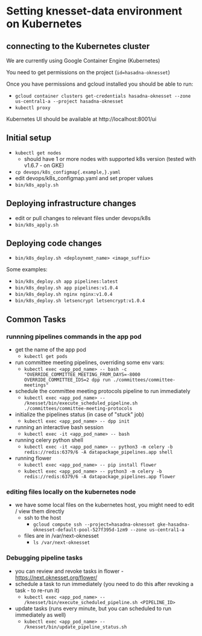 # Setting knesset-data environment on Kubernetes

## connecting to the Kubernetes cluster

We are currently using Google Container Engine (Kubernetes)

You need to get permissions on the project (`id=hasadna-oknesset`)

Once you have permissions and gcloud installed you should be able to run:
* `gcloud container clusters get-credentials hasadna-oknesset --zone us-central1-a --project hasadna-oknesset`
* `kubectl proxy`

Kubernetes UI should be available at http://localhost:8001/ui

## Initial setup

* `kubectl get nodes`
  * should have 1 or more nodes with supported k8s version (tested with v1.6.7 - on GKE)
* `cp devops/k8s_configmap{.example,}.yaml`
* edit devops/k8s_configmap.yaml and set proper values
* `bin/k8s_apply.sh`

## Deploying infrastructure changes

* edit or pull changes to relevant files under devops/k8s
* `bin/k8s_apply.sh`

## Deploying code changes

* `bin/k8s_deploy.sh <deploynemt_name> <image_suffix>`

Some examples:

* `bin/k8s_deploy.sh app pipelines:latest`
* `bin/k8s_deploy.sh app pipelines:v1.0.4`
* `bin/k8s_deploy.sh nginx nginx:v1.0.4`
* `bin/k8s_deploy.sh letsencrypt letsencrypt:v1.0.4`

## Common Tasks

### runnning pipelines commands in the app pod

* get the name of the app pod
  * `kubectl get pods`
* run committee meeting pipelines, overriding some env vars:
  * `kubectl exec <app_pod_name> -- bash -c "OVERRIDE_COMMITTEE_MEETING_FROM_DAYS=-8000 OVERRIDE_COMMITTEE_IDS=2 dpp run ./committees/committee-meetings"`
* schedule the committee meeting protocols pipeline to run immediately
  * `kubectl exec <app_pod_name> -- /knesset/bin/execute_scheduled_pipeline.sh ./committees/committee-meeting-protocols`
* initialize the pipelines status (in case of "stuck" job)
  * `kubectl exec <app_pod_name> -- dpp init`
* running an interactive bash session
  * `kubectl exec -it <app_pod_name> -- bash`
* running celery python shell
  * `kubectl exec -it <app_pod_name> -- python3 -m celery -b redis://redis:6379/6 -A datapackage_pipelines.app shell`
* running flower
  * `kubectl exec <app_pod_name> -- pip install flower`
  * `kubectl exec <app_pod_name> -- python3 -m celery -b redis://redis:6379/6 -A datapackage_pipelines.app flower`

### editing files locally on the kubernetes node

* we have some local files on the kubernetes host, you might need to edit / view them directly
  * ssh to the host
    * `gcloud compute ssh --project=hasadna-oknesset gke-hasadna-oknesset-default-pool-527f395d-1zm9 --zone us-central1-a`
  * files are in /var/next-oknesset
    * `ls /var/next-oknesset`

### Debugging pipeline tasks

* you can review and revoke tasks in flower - https://next.oknesset.org/flower/
* schedule a task to run immediately (you need to do this after revoking a task - to re-run it)
  * `kubectl exec <app_pod_name> -- /knesset/bin/execute_scheduled_pipeline.sh <PIPELINE_ID>`
* update tasks (runs every minute, but you can scheduled to run immediately as well)
  * `kubectl exec <app_pod_name> -- /knesset/bin/update_pipeline_status.sh`
